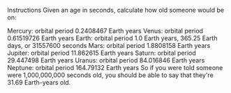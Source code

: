 Instructions
Given an age in seconds, calculate how old someone would be on:

Mercury: orbital period 0.2408467 Earth years
Venus: orbital period 0.61519726 Earth years
Earth: orbital period 1.0 Earth years, 365.25 Earth days, or 31557600 seconds
Mars: orbital period 1.8808158 Earth years
Jupiter: orbital period 11.862615 Earth years
Saturn: orbital period 29.447498 Earth years
Uranus: orbital period 84.016846 Earth years
Neptune: orbital period 164.79132 Earth years
So if you were told someone were 1,000,000,000 seconds old, you should be able to say that they're 31.69 Earth-years old.